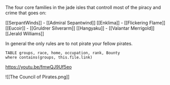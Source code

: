 The four core families in the jade isles that controll most of the piracy and crime that goes on:

[[SerpantWinds]] - [[Admiral Sepantwind]]
[[Enklima]] - [[Flickering Flame]]
[[Eucoir]] - [[Gruldrer Silverarm]]
[[Hangyaku]] - [[Valantar Merrigold]]
[[Jerald Williams]]

In general the only rules are to not pirate your fellow pirates.

```dataview
TABLE groups, race, home, occupation, rank, Bounty
where contains(groups, this.file.link)
```

https://youtu.be/fmwQJ9Uf5eo

![[The Council of Pirates.png]]